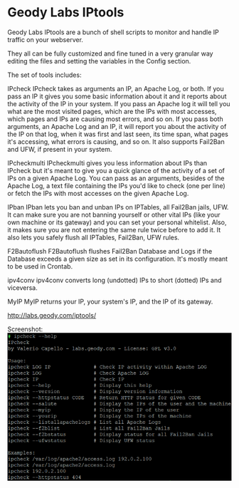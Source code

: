 # Geody Labs IPtools

Geody Labs IPtools are a bunch of shell scripts to monitor and handle IP traffic on your webserver.

They all can be fully customized and fine tuned in a very granular way editing the files and setting the variables in the Config section.

The set of tools includes:

IPcheck
IPcheck takes as arguments an IP, an Apache Log, or both.
If you pass an IP it gives you some basic information about it and it reports about the activity of the IP in your system.
If you pass an Apache log it will tell you what are the most visited pages, which are the IPs with most accesses, which pages and IPs are causing most errors, and so on.
If you pass both arguments, an Apache Log and an IP, it will report you about the activity of the IP on that log, when it was first and last seen, its time span, what pages it's accessing, what errors is causing, and so on.
It also supports Fail2Ban and UFW, if present in your system.

IPcheckmulti
IPcheckmulti gives you less information about IPs than IPcheck but it's meant to give you a quick glance of the activity of a set of IPs on a given Apache Log. You can pass as an arguments, besides of the Apache Log, a text file containing the IPs you'd like to check (one per line) or fetch the IPs with most accesses on the given Apache Log.

IPban
IPban lets you ban and unban IPs on IPTables, all Fail2Ban jails, UFW. It can make sure you are not banning yourself or other vital IPs (like your own machine or its gateway) and you can set your personal whitelist. Also, it makes sure you are not entering the same rule twice before to add it. It also lets you safely flush all IPTables, Fail2Ban, UFW rules.

F2Bautoflush
F2Bautoflush flushes Fail2Ban Database and Logs if the Database exceeds a given size as set in its configuration. It's mostly meant to be used in Crontab.

ipv4conv
ipv4conv converts long (undotted) IPs to short (dotted) IPs and viceversa.

MyIP
MyIP returns your IP, your system's IP, and the IP of its gateway.

http://labs.geody.com/iptools/

Screenshot:
<img src="https://raw.githubusercontent.com/ElfQrin/iptools/main/ipcheck_screenshot.png" alt="GeodyLabs IPTools IPcheck tool bash shell script Linux screenshot" />
